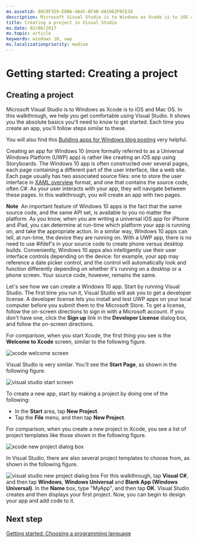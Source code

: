 ```yaml
---
ms.assetid: 08C8F359-E8B6-4A45-8F4B-8A1962F0CE38
description: Microsoft Visual Studio is to Windows as Xcode is to iOS and Mac OS. In this walkthrough, we help you get comfortable using Visual Studio.
title: Creating a project in Visual Studio
ms.date: 02/08/2017
ms.topic: article
keywords: windows 10, uwp
ms.localizationpriority: medium
---
```

# Getting started: Creating a project

## Creating a project

Microsoft Visual Studio is to Windows as Xcode is to iOS and Mac OS. In this walkthrough, we help you get comfortable using Visual Studio. It shows you the absolute basics you'll need to know to get started. Each time you create an app, you'll follow steps similar to these.



You will also find this [Building apps for Windows blog posting](https://blogs.windows.com/buildingapps/2016/01/27/visual-studio-walkthrough-for-ios-developers/) very helpful.

Creating an app for Windows 10 (more formally referred to as a Universal Windows Platform (UWP) app) is rather like creating an iOS app using Storyboards. The Windows 10 app is often constructed over several pages, each page containing a different part of the user interface, like a web site. Each page usually has two associated source files: one to store the user interface in [XAML overview](../xaml-platform/xaml-overview.md) format, and one that contains the source code, often C#. As your user interacts with your app, they will navigate between these pages. In this walkthrough, you will create an app with two pages.

**Note**  An important feature of Windows 10 apps is the fact that the same source code, and the same API set, is available to you no matter the platform. As you know, when you are writing a universal iOS app for iPhone and iPad, you can determine at run-time which platform your app is running on, and take the appropriate action. In a similar way, Windows 10 apps can tell, at run-time, the device they are running on. With a UWP app, there is no need to use \#ifdef's in your source code to create phone versus desktop builds. Conveniently, Windows 10 apps also intelligently use their user interface controls depending on the device: for example, your app may reference a date picker control, and the control will automatically look and function differently depending on whether it's running on a desktop or a phone screen. Your source code, however, remains the same.

Let's see how we can create a Windows 10 app. Start by running Visual Studio. The first time you run it, Visual Studio will ask you to get a developer license. A developer license lets you install and test UWP apps on your local computer before you submit them to the Microsoft Store. To get a license, follow the on-screen directions to sign in with a Microsoft account. If you don't have one, click the **Sign up** link in the **Developer License** dialog box, and follow the on-screen directions.

For comparison, when you start Xcode, the first thing you see is the **Welcome to Xcode** screen, similar to the following figure.

![xcode welcome screen](images/ios-to-uwp/ios-to-uwp-xcode-welcome.png)

Visual Studio is very similar. You'll see the **Start Page**, as shown in the following figure.

![visual studio start screen](images/ios-to-uwp/ios-to-uwp-vs-welcome.png)

To create a new app, start by making a project by doing one of the following:

-   In the **Start** area, tap **New Project**.
-   Tap the **File** menu, and then tap **New Project**.

For comparison, when you create a new project in Xcode, you see a list of project templates like those shown in the following figure.

![xcode new project dialog box](images/ios-to-uwp/ios-to-uwp-xcode-choose-template.png)

In Visual Studio, there are also several project templates to choose from, as shown in the following figure.

![visual studio new project dialog box](images/ios-to-uwp/ios-to-uwp-vs-choose-template.png)
For this walkthrough, tap **Visual C#**, and then tap **Windows**, **Windows Universal** and **Blank App (Windows Universal)**. In the **Name** box, type "MyApp", and then tap **OK**. Visual Studio creates and then displays your first project. Now, you can begin to design your app and add code to it.

## Next step

[Getting started: Choosing a programming language](getting-started-choosing-a-programming-language.md)